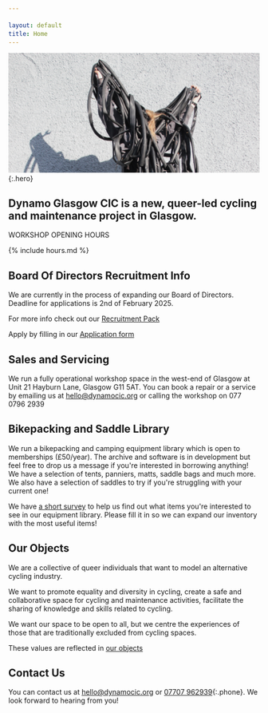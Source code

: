 ```yaml
---

layout: default
title: Home
---
```


![Sylwia covered in inner tubes](/media/tube.jpg){:.hero}


## Dynamo Glasgow CIC is a new, queer-led cycling and maintenance project in Glasgow.

WORKSHOP OPENING HOURS 

{% include hours.md %}

## Board Of Directors Recruitment Info 

We are currently in the process of expanding our Board of Directors. Deadline for applications is 2nd of February 2025.

For more info check out our [Recruitment Pack](/media/DynamoRecruitmentPack.pdf)

Apply by filling in our [Application form](https://docs.google.com/forms/d/1c8b_FcFOuFhL6YBjSVyCKEEybb4rlLLAWsKuTzzayKk/preview?edit_requested=true/)

## Sales and Servicing

We run a fully operational workshop space in the west-end of Glasgow at Unit 21 Hayburn Lane, Glasgow G11 5AT.
You can book a repair or a service by emailing us at [hello@dynamocic.org](mailto:hello@dynamocic.org) or calling the workshop on 077 0796 2939

## Bikepacking and Saddle Library 

We run a bikepacking and camping equipment library which is open to memberships (£50/year). The archive and software is in development but feel free to drop us a message if you're interested in borrowing anything! We have a selection of tents, panniers, matts, saddle bags and much more. We also have a selection of saddles to try if you're struggling with your current one!

We have [a short survey](/survey) to help us find out what items you're interested to see in our equipment library. Please fill it in so we can expand our inventory with the most useful items!

## Our Objects

We are a collective of queer individuals that want to model an alternative cycling industry.

We want to promote equality and diversity in cycling, create a safe and collaborative space for cycling and maintenance activities, facilitate the sharing of knowledge and skills related to cycling.

We want our space to be open to all, but we centre the experiences of those that are traditionally excluded from cycling spaces.

These values are reflected in [our objects](/objects)

## Contact Us

You can contact us at [hello@dynamocic.org](mailto:hello@dynamocic.org) or [07707 962939](tel:+447707962939){:.phone}. We look forward to hearing from you!
